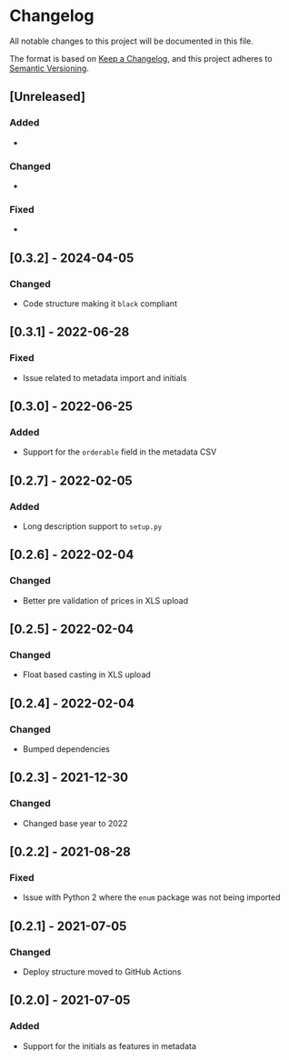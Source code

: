 # Changelog

All notable changes to this project will be documented in this file.

The format is based on [Keep a Changelog](https://keepachangelog.com/en/1.0.0/),
and this project adheres to [Semantic Versioning](https://semver.org/spec/v2.0.0.html).

## [Unreleased]

### Added

*

### Changed

*

### Fixed

*

## [0.3.2] - 2024-04-05

### Changed

* Code structure making it `black` compliant

## [0.3.1] - 2022-06-28

### Fixed

* Issue related to metadata import and initials

## [0.3.0] - 2022-06-25

### Added

* Support for the `orderable` field in the metadata CSV

## [0.2.7] - 2022-02-05

### Added

* Long description support to `setup.py`

## [0.2.6] - 2022-02-04

### Changed

* Better pre validation of prices in XLS upload

## [0.2.5] - 2022-02-04

### Changed

* Float based casting in XLS upload

## [0.2.4] - 2022-02-04

### Changed

* Bumped dependencies

## [0.2.3] - 2021-12-30

### Changed

* Changed base year to 2022

## [0.2.2] - 2021-08-28

### Fixed

* Issue with Python 2 where the `enum` package was not being imported

## [0.2.1] - 2021-07-05

### Changed

* Deploy structure moved to GitHub Actions

## [0.2.0] - 2021-07-05

### Added

* Support for the initials as features in metadata
